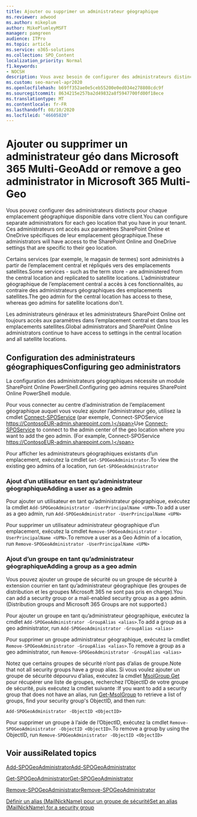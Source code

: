 ```yaml
---
title: Ajouter ou supprimer un administrateur géographique
ms.reviewer: adwood
ms.author: mikeplum
author: MikePlumleyMSFT
manager: pamgreen
audience: ITPro
ms.topic: article
ms.service: o365-solutions
ms.collection: SPO_Content
localization_priority: Normal
f1.keywords:
- NOCSH
description: Vous avez besoin de configurer des administrateurs distincts pour chaque emplacement géographique ? Découvrez comment ajouter ou supprimer un administrateur géo dans Microsoft 365 Multi-Geo.
ms.custom: seo-marvel-apr2020
ms.openlocfilehash: b69ff352ae0e5ceb55200e0ed034e278808cdc9f
ms.sourcegitcommit: 8634215e257ba2d49832a8f5947700fd00f18ece
ms.translationtype: MT
ms.contentlocale: fr-FR
ms.lasthandoff: 08/10/2020
ms.locfileid: "46605820"
---
```

# <a name="add-or-remove-a-geo-administrator-in-microsoft-365-multi-geo"></a><span data-ttu-id="2cefa-104">Ajouter ou supprimer un administrateur géo dans Microsoft 365 Multi-Geo</span><span class="sxs-lookup"><span data-stu-id="2cefa-104">Add or remove a geo administrator in Microsoft 365 Multi-Geo</span></span>

<span data-ttu-id="2cefa-105">Vous pouvez configurer des administrateurs distincts pour chaque emplacement géographique disponible dans votre client.</span><span class="sxs-lookup"><span data-stu-id="2cefa-105">You can configure separate administrators for each geo location that you have in your tenant.</span></span> <span data-ttu-id="2cefa-106">Ces administrateurs ont accès aux paramètres SharePoint Online et OneDrive spécifiques de leur emplacement géographique.</span><span class="sxs-lookup"><span data-stu-id="2cefa-106">These administrators will have access to the SharePoint Online and OneDrive settings that are specific to their geo location.</span></span>

<span data-ttu-id="2cefa-107">Certains services (par exemple, le magasin de termes) sont administrés à partir de l’emplacement central et répliqués vers des emplacements satellites.</span><span class="sxs-lookup"><span data-stu-id="2cefa-107">Some services - such as the term store - are administered from the central location and replicated to satellite locations.</span></span> <span data-ttu-id="2cefa-108">L’administrateur géographique de l’emplacement central a accès à ces fonctionnalités, au contraire des administrateurs géographiques des emplacements satellites.</span><span class="sxs-lookup"><span data-stu-id="2cefa-108">The geo admin for the central location has access to these, whereas geo admins for satellite locations don't.</span></span>

<span data-ttu-id="2cefa-109">Les administrateurs généraux et les administrateurs SharePoint Online ont toujours accès aux paramètres dans l’emplacement central et dans tous les emplacements satellites.</span><span class="sxs-lookup"><span data-stu-id="2cefa-109">Global administrators and SharePoint Online administrators continue to have access to settings in the central location and all satellite locations.</span></span>

## <a name="configuring-geo-administrators"></a><span data-ttu-id="2cefa-110">Configuration des administrateurs géographiques</span><span class="sxs-lookup"><span data-stu-id="2cefa-110">Configuring geo administrators</span></span>

<span data-ttu-id="2cefa-111">La configuration des administrateurs géographiques nécessite un module SharePoint Online PowerShell.</span><span class="sxs-lookup"><span data-stu-id="2cefa-111">Configuring geo admins requires SharePoint Online PowerShell module.</span></span>

<span data-ttu-id="2cefa-112">Pour vous connecter au centre d’administration de l’emplacement géographique auquel vous voulez ajouter l’administrateur géo, utilisez la cmdlet [Connect-SPOService](https://docs.microsoft.com/powershell/module/sharepoint-online/Connect-SPOService) (par exemple, Connect-SPOService https://ContosoEUR-admin.sharepoint.com.)</span><span class="sxs-lookup"><span data-stu-id="2cefa-112">Use [Connect-SPOService](https://docs.microsoft.com/powershell/module/sharepoint-online/Connect-SPOService) to connect to the admin center of the geo location where you want to add the geo admin. (For example, Connect-SPOService  https://ContosoEUR-admin.sharepoint.com.)</span></span>

<span data-ttu-id="2cefa-113">Pour afficher les administrateurs géographiques existants d’un emplacement, exécutez la cmdlet `Get-SPOGeoAdministrator`.</span><span class="sxs-lookup"><span data-stu-id="2cefa-113">To view the existing geo admins of a location, run `Get-SPOGeoAdministrator`</span></span>

### <a name="adding-a-user-as-a-geo-admin"></a><span data-ttu-id="2cefa-114">Ajout d’un utilisateur en tant qu’administrateur géographique</span><span class="sxs-lookup"><span data-stu-id="2cefa-114">Adding a user as a geo admin</span></span>

<span data-ttu-id="2cefa-115">Pour ajouter un utilisateur en tant qu’administrateur géographique, exécutez la cmdlet `Add-SPOGeoAdministrator -UserPrincipalName <UPN>`.</span><span class="sxs-lookup"><span data-stu-id="2cefa-115">To add a user as a geo admin, run `Add-SPOGeoAdministrator -UserPrincipalName <UPN>`</span></span>

<span data-ttu-id="2cefa-116">Pour supprimer un utilisateur administrateur géographique d’un emplacement, exécutez la cmdlet `Remove-SPOGeoAdministrator -UserPrincipalName <UPN>`.</span><span class="sxs-lookup"><span data-stu-id="2cefa-116">To remove a user as a Geo Admin of a location, run  `Remove-SPOGeoAdministrator -UserPrincipalName <UPN>`</span></span>

### <a name="adding-a-group-as-a-geo-admin"></a><span data-ttu-id="2cefa-117">Ajout d’un groupe en tant qu’administrateur géographique</span><span class="sxs-lookup"><span data-stu-id="2cefa-117">Adding a group as a geo admin</span></span>

<span data-ttu-id="2cefa-118">Vous pouvez ajouter un groupe de sécurité ou un groupe de sécurité à extension courrier en tant qu’administrateur géographique (les groupes de distribution et les groupes Microsoft 365 ne sont pas pris en charge).</span><span class="sxs-lookup"><span data-stu-id="2cefa-118">You can add a security group or a mail-enabled security group as a geo admin. (Distribution groups and Microsoft 365 Groups are not supported.)</span></span>

<span data-ttu-id="2cefa-119">Pour ajouter un groupe en tant qu’administrateur géographique, exécutez la cmdlet `Add-SPOGeoAdministrator -GroupAlias <alias>`.</span><span class="sxs-lookup"><span data-stu-id="2cefa-119">To add a group as a geo administrator, run `Add-SPOGeoAdministrator -GroupAlias <alias>`</span></span>

<span data-ttu-id="2cefa-120">Pour supprimer un groupe administrateur géographique, exécutez la cmdlet `Remove-SPOGeoAdministrator -GroupAlias <alias>`.</span><span class="sxs-lookup"><span data-stu-id="2cefa-120">To remove a group as a geo administrator, run `Remove-SPOGeoAdministrator -GroupAlias <alias>`</span></span>

<span data-ttu-id="2cefa-121">Notez que certains groupes de sécurité n’ont pas d’alias de groupe.</span><span class="sxs-lookup"><span data-stu-id="2cefa-121">Note that not all security groups have a group alias.</span></span> <span data-ttu-id="2cefa-122">Si vous voulez ajouter un groupe de sécurité dépourvu d’alias, exécutez la cmdlet [MsolGroup Get](https://docs.microsoft.com/powershell/module/msonline/get-msolgroup) pour récupérer une liste de groupes, recherchez l’ObjectID de votre groupe de sécurité, puis exécutez la cmdlet suivante :</span><span class="sxs-lookup"><span data-stu-id="2cefa-122">If you want to add a security group that does not have an alias, run [Get-MsolGroup](https://docs.microsoft.com/powershell/module/msonline/get-msolgroup) to retrieve a list of groups, find your security group's ObjectID, and then run:</span></span>

`Add-SPOGeoAdministrator -ObjectID <ObjectID>`

<span data-ttu-id="2cefa-123">Pour supprimer un groupe à l’aide de l’ObjectID, exécutez la cmdlet `Remove-SPOGeoAdministrator -ObjectID <ObjectID>`.</span><span class="sxs-lookup"><span data-stu-id="2cefa-123">To remove a group by using the ObjectID, run `Remove-SPOGeoAdministrator -ObjectID <ObjectID>`</span></span>

## <a name="related-topics"></a><span data-ttu-id="2cefa-124">Voir aussi</span><span class="sxs-lookup"><span data-stu-id="2cefa-124">Related topics</span></span>

[<span data-ttu-id="2cefa-125">Add-SPOGeoAdministrator</span><span class="sxs-lookup"><span data-stu-id="2cefa-125">Add-SPOGeoAdministrator</span></span>](https://docs.microsoft.com/powershell/module/sharepoint-online/add-spogeoadministrator)

[<span data-ttu-id="2cefa-126">Get-SPOGeoAdministrator</span><span class="sxs-lookup"><span data-stu-id="2cefa-126">Get-SPOGeoAdministrator</span></span>](https://docs.microsoft.com/powershell/module/sharepoint-online/get-spogeoadministrator)

[<span data-ttu-id="2cefa-127">Remove-SPOGeoAdministrator</span><span class="sxs-lookup"><span data-stu-id="2cefa-127">Remove-SPOGeoAdministrator</span></span>](https://docs.microsoft.com/powershell/module/sharepoint-online/remove-spogeoadministrator)

[<span data-ttu-id="2cefa-128">Définir un alias (MailNickName) pour un groupe de sécurité</span><span class="sxs-lookup"><span data-stu-id="2cefa-128">Set an alias (MailNickName) for a security group</span></span>](https://docs.microsoft.com/powershell/module/azuread/set-azureadgroup)
